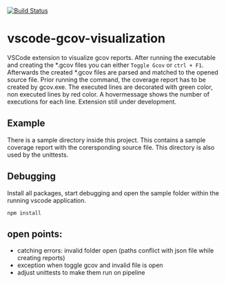 [![Build Status](https://dev.azure.com/thomassedlmair/vscode-gcov-visualization/_apis/build/status/ThoSe1990.vscode-gcov-visualization?branchName=master)](https://dev.azure.com/thomassedlmair/vscode-gcov-visualization/_build/latest?definitionId=1&branchName=master)


# vscode-gcov-visualization

VSCode extension to visualize gcov reports. After running the executable and creating the *.gcov files you can either `Toggle Gcov` or `ctrl + F1`. Afterwards the created *.gcov files are parsed and matched to the opened source file. Prior running the command, the coverage report has to be created by gcov.exe. The executed lines are decorated with green color, non executed lines by red color. A hovermessage shows the number of executions for each line.  Extension still under development.


## Example

There is a sample directory inside this project. This contains a sample coverage report with the corersponding source file. This directory is also used by the unittests. 

## Debugging

Install all packages, start debugging and open the sample folder within the running vscode application. 
```
npm install
```


## open points:
* catching errors: invalid folder open (paths conflict with json file while creating reports)
* exception when toggle gcov and invalid file is open 
* adjust unittests to make them run on pipeline
